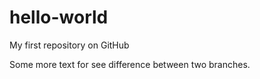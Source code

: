 # hello-world
My first repository on GitHub

Some more text for see difference between two branches.
